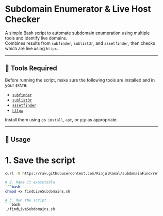 # Subdomain Enumerator & Live Host Checker

A simple Bash script to automate subdomain enumeration using multiple tools and identify live domains.  
Combines results from `subfinder`, `sublist3r`, and `assetfinder`, then checks which are live using `httpx`.

---

## 🔧 Tools Required

Before running the script, make sure the following tools are installed and in your `$PATH`:

- [`subfinder`](https://github.com/projectdiscovery/subfinder)
- [`sublist3r`](https://github.com/aboul3la/Sublist3r)
- [`assetfinder`](https://github.com/tomnomnom/assetfinder)
- [`httpx`](https://github.com/projectdiscovery/httpx)

Install them using `go install`, `apt`, or `pip` as appropriate.

---

## 🚀 Usage

# 1. Save the script
```bash
curl -O https://raw.githubusercontent.com/RiajulKamal/subdomainFind/refs/heads/main/subdomainFind.sh

# 2. Make it executable
```bash
chmod +x findLiveSubdomains.sh

# 3. Run the script
```bash
./findLiveSubdomains.sh
